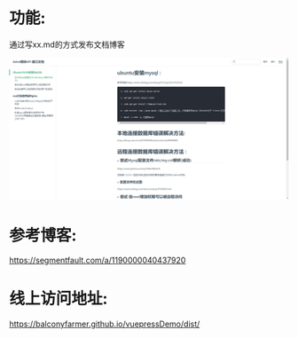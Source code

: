 # 功能:

通过写xx.md的方式发布文档博客

<img src="README.assets/%E5%BE%AE%E4%BF%A1%E6%88%AA%E5%9B%BE_20220531153814-1653983175563.png" style="zoom:75%;" />

# 参考博客:

https://segmentfault.com/a/1190000040437920

# 线上访问地址:

https://balconyfarmer.github.io/vuepressDemo/dist/

